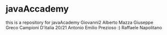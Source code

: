 # javaAccademy
this is a repository for javaAcademy
Giovanni2
Alberto Mazza
Giuseppe Greco Campioni D'italia 20/21
Antonio
Emilio Prezioso :)
Raffaele Napolitano